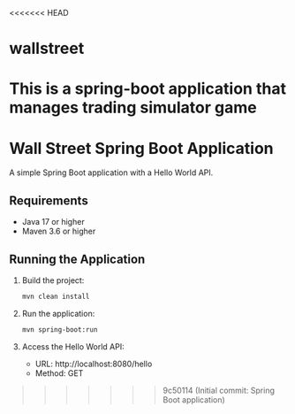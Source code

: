 <<<<<<< HEAD
# wallstreet
This is a spring-boot application that manages trading simulator game
=======
# Wall Street Spring Boot Application

A simple Spring Boot application with a Hello World API.

## Requirements
- Java 17 or higher
- Maven 3.6 or higher

## Running the Application
1. Build the project:
   ```bash
   mvn clean install
   ```

2. Run the application:
   ```bash
   mvn spring-boot:run
   ```

3. Access the Hello World API:
   - URL: http://localhost:8080/hello
   - Method: GET
>>>>>>> 9c50114 (Initial commit: Spring Boot application)
